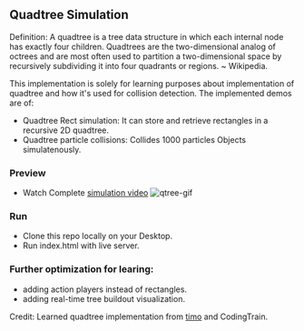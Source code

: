 ## Quadtree Simulation

Definition: A quadtree is a tree data structure in which each internal node has exactly four children. Quadtrees are the two-dimensional analog of octrees and are most often used to partition a two-dimensional space by recursively subdividing it into four quadrants or regions. ~ Wikipedia.

This implementation is solely for learning purposes about implementation of quadtree and how it's used for collision detection. The implemented demos are of:
- Quadtree Rect simulation: It can store and retrieve rectangles in a recursive 2D quadtree.
- Quadtree particle collisions: Collides 1000 particles Objects simulatenously.

### Preview
- Watch Complete [simulation video](https://www.veed.io/view/17599841-85cc-4bfe-a451-5da9140a0e1c)
![qtree-gif](https://user-images.githubusercontent.com/68610608/172395885-59869a4b-3e25-41be-8f7d-6d1278b118a2.gif)


### Run
- Clone this repo locally on your Desktop.
- Run index.html with live server.

### Further optimization for learing:
- adding action players instead of rectangles.
- adding real-time tree buildout visualization.

Credit: Learned quadtree implementation from [timo](https://github.com/timohausmann) and CodingTrain.
